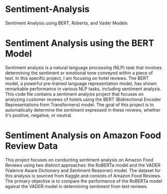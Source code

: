 # Sentiment-Analysis
Sentiment Analysis using BERT, Roberta, and Vader Models

# Sentiment Analysis using the BERT Model

Sentiment analysis is a natural language processing (NLP) task that involves determining the sentiment or emotional tone conveyed within a piece of text. In this specific project, I am focusing on hotel reviews. The BERT model, a powerful pre-trained language representation model, has shown remarkable performance in various NLP tasks, including sentiment analysis.
This code file contains a sentiment analysis project that focuses on analyzing customer reviews of hotels using the BERT (Bidirectional Encoder Representations from Transformers) model. The goal of this project is to automatically determine the sentiment expressed in these reviews, whether it's positive, negative, or neutral.

# Sentiment Analysis on Amazon Food Review Data

This project focuses on conducting sentiment analysis on Amazon Food Reviews using two distinct approaches: the RoBERTa model and the VADER (Valence Aware Dictionary and Sentiment Reasoner) model. The dataset for this analysis is sourced from Kaggle and consists of Amazon Food Reviews. The primary objective is to compare the performance of the RoBERTa model against the VADER model in determining sentiment from text reviews.
